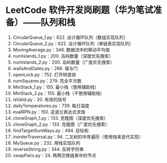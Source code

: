 # LeetCode 软件开发岗刷题（华为笔试准备）——队列和栈
1. CircularQueue_1.py：622. 设计循环队列（数组实现队列）
2. CircularQueue_2.py：622. 设计循环队列（单链表实现队列）
3. MovingAverage.py：346. 数据流中的移动平均值
4. numIslands_1.py：200. 岛屿数量（深度优先搜索）
5. numIslands_2.py：200. 岛屿数量（广度优先搜索）
6. wallsAndGates.py：286. 墙与门
7. openLock.py：752. 打开转盘锁
8. numSquares.py：279. 完全平方数
9. MinStack_1.py：155. 最小栈（使用辅助栈）
10. MinStack_2.py：155. 最小栈（不使用辅助栈）
11. isValid.py：20. 有效的括号
12. dailyTemperatures.py：739. 每日温度
13. evalRPN.py：150. 逆波兰表达式求值
14. cloneGraph_1.py：133. 克隆图（深度优先搜索）
15. cloneGraph_2.py：133. 克隆图（广度优先搜索）
16. findTargetSumWays.py：494. 目标和
17. inorderTraversal.py：94. 二叉树的中序遍历（使用栈来迭代实现）
18. MyQueue.py：232. 用栈实现队列
19. reverseString.py：344. 反转字符串
20. swapPairs.py：24. 两两交换链表中的节点